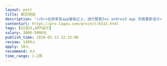 ```yaml
---                
layout: post       
title: 新历财经           
description: '</br>在原来有app基础之上，进行整套Ios android app 页面重新设计</br></br>包括</br>1.主页</br>2.分页</br>3.开屏页面</br>4.字体设计 字体大小类型标注清晰</br>5.Icon设计</br>6.要求尺寸，px/pt标注清晰</br>7.Color code 标注清晰</br>8.中央美院优先</br>'     
contenturl: https://pro.lagou.com/project/6332.html      
tags: [UI设计,APP设计]            
salary: 3000-5000元          
publish_time: 2018-02-12 22:32:06         
review: 1409人                   
apply: 10人                   
recommend: 0人                   
time_range: 1-2周              
---                 
```

